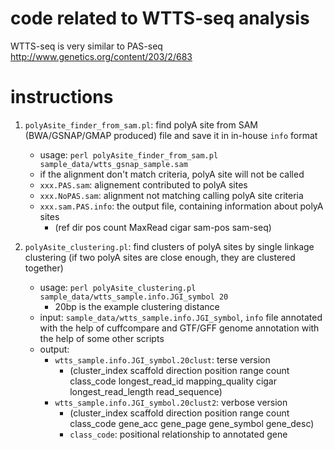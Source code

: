 # code related to WTTS-seq analysis
WTTS-seq is very similar to PAS-seq 
http://www.genetics.org/content/203/2/683

# instructions
1. `polyAsite_finder_from_sam.pl`: find polyA site from SAM (BWA/GSNAP/GMAP produced) file and save it in in-house `info` format
   - usage: `perl polyAsite_finder_from_sam.pl sample_data/wtts_gsnap_sample.sam`
   - if the alignment don't match criteria, polyA site will not be called
   - `xxx.PAS.sam`: alignement contributed to polyA sites
   - `xxx.NoPAS.sam`: alignment not matching calling polyA site criteria 
   - `xxx.sam.PAS.info`: the output file, containing information about polyA sites
     - (ref dir pos count MaxRead cigar sam-pos sam-seq)

2. `polyAsite_clustering.pl`: find clusters of polyA sites by single linkage clustering (if two polyA sites are close enough, they are clustered together)
   - usage: `perl polyAsite_clustering.pl sample_data/wtts_sample.info.JGI_symbol 20`  
     - 20bp is the example clustering distance 
   - input: `sample_data/wtts_sample.info.JGI_symbol`, `info` file annotated with the help of cuffcompare and GTF/GFF genome annotation with the help of some other scripts
   - output: 
     - `wtts_sample.info.JGI_symbol.20clust`: terse version 
       - (cluster_index scaffold direction position range count class_code longest_read_id mapping_quality cigar longest_read_length read_sequence)
     - `wtts_sample.info.JGI_symbol.20clust2`: verbose version 
       - (cluster_index   scaffold        direction       position        range   count   class_code      gene_acc        gene_page       gene_symbol     gene_desc)
       - `class_code`: positional relationship to annotated gene

